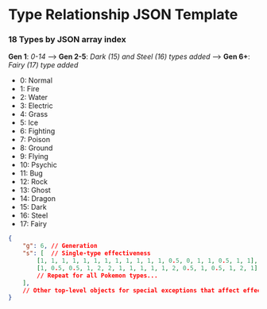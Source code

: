 # Type Relationship JSON Template
### 18 Types by JSON array index
**Gen 1**: *0-14* –> **Gen 2-5**: *Dark (15) and Steel (16) types added* –> **Gen 6+**: *Fairy (17) type added*
- 0: Normal
- 1: Fire
- 2: Water
- 3: Electric
- 4: Grass
- 5: Ice
- 6: Fighting
- 7: Poison
- 8: Ground
- 9: Flying
- 10: Psychic
- 11: Bug
- 12: Rock
- 13: Ghost
- 14: Dragon
- 15: Dark
- 16: Steel
- 17: Fairy

```json
{
	"g": 6, // Generation
	"s": [  // Single-type effectiveness
		[1, 1, 1, 1, 1, 1, 1, 1, 1, 1, 1, 1, 0.5, 0, 1, 1, 0.5, 1, 1], // Normal
		[1, 0.5, 0.5, 1, 2, 2, 1, 1, 1, 1, 1, 2, 0.5, 1, 0.5, 1, 2, 1], // Fire
		// Repeat for all Pokemon types...
	],
	// Other top-level objects for special exceptions that affect effectiveness calculations...
}
```